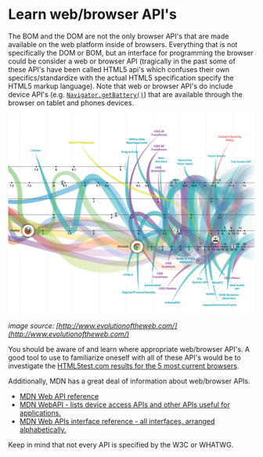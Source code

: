 # Learn web/browser API's

The BOM and the DOM are not the only browser API's that are made available on the web platform inside of browsers. Everything that is not specifically the DOM or BOM, but an interface for programming the browser could be consider a web or browser API (tragically in the past some of these API's have been called HTML5 api's which confuses their own specifics/standardize with the actual HTML5 specification specify the HTML5 markup language). Note that web or browser API's do include device API's (e.g. [`Navigator.getBattery()`](https://developer.mozilla.org/en-US/docs/Web/API/Navigator/getBattery)) that are available through the browser on tablet and phones devices.

![](../images/web-api.png "http://www.evolutionoftheweb.com/")

<cite>image source: [http://www.evolutionoftheweb.com/](http://www.evolutionoftheweb.com/)</cite>

You should be aware of and learn where appropriate web/browser API's. A good tool to use to familiarize oneself with all of these API's would be to investigate the [HTML5test.com results for the 5 most current browsers](https://html5test.com/compare/browser/chrome-44/firefox-40/ie-11/safari-9.0.html).

Additionally, MDN has a great deal of information about web/browser APIs.

* [MDN Web API reference](https://developer.mozilla.org/en-US/docs/Web/Reference/API)
* [MDN WebAPI - lists device access APIs and other APIs useful for applications.](https://developer.mozilla.org/en-US/docs/WebAPI)
* [MDN Web APIs interface reference - all interfaces, arranged alphabetically.](https://developer.mozilla.org/en-US/docs/Web/API)

Keep in mind that not every API is specified by the W3C or WHATWG. 

